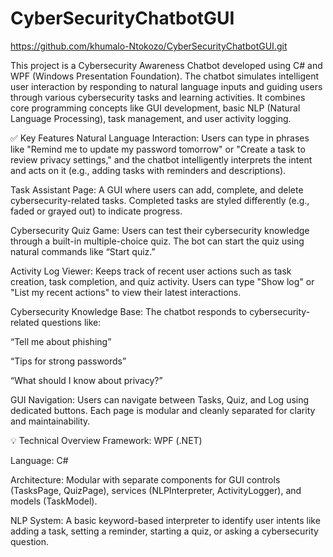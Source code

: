 # CyberSecurityChatbotGUI
https://github.com/khumalo-Ntokozo/CyberSecurityChatbotGUI.git

This project is a Cybersecurity Awareness Chatbot developed using C# and WPF (Windows Presentation Foundation). The chatbot simulates intelligent user interaction by responding to natural language inputs and guiding users through various cybersecurity tasks and learning activities. It combines core programming concepts like GUI development, basic NLP (Natural Language Processing), task management, and user activity logging.

✅ Key Features
Natural Language Interaction:
Users can type in phrases like "Remind me to update my password tomorrow" or "Create a task to review privacy settings," and the chatbot intelligently interprets the intent and acts on it (e.g., adding tasks with reminders and descriptions).

Task Assistant Page:
A GUI where users can add, complete, and delete cybersecurity-related tasks. Completed tasks are styled differently (e.g., faded or grayed out) to indicate progress.

Cybersecurity Quiz Game:
Users can test their cybersecurity knowledge through a built-in multiple-choice quiz. The bot can start the quiz using natural commands like “Start quiz.”

Activity Log Viewer:
Keeps track of recent user actions such as task creation, task completion, and quiz activity. Users can type "Show log" or "List my recent actions" to view their latest interactions.

Cybersecurity Knowledge Base:
The chatbot responds to cybersecurity-related questions like:

“Tell me about phishing”

“Tips for strong passwords”

“What should I know about privacy?”

GUI Navigation:
Users can navigate between Tasks, Quiz, and Log using dedicated buttons. Each page is modular and cleanly separated for clarity and maintainability.

💡 Technical Overview
Framework: WPF (.NET)

Language: C#

Architecture: Modular with separate components for GUI controls (TasksPage, QuizPage), services (NLPInterpreter, ActivityLogger), and models (TaskModel).

NLP System: A basic keyword-based interpreter to identify user intents like adding a task, setting a reminder, starting a quiz, or asking a cybersecurity question.
